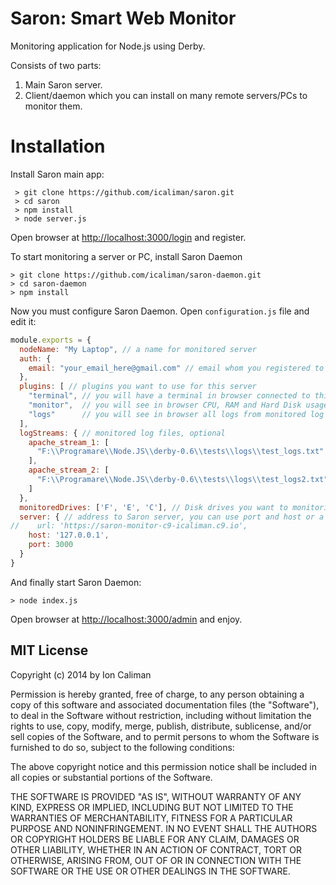 Saron: Smart Web Monitor
==================

Monitoring application for Node.js using Derby.

Consists of two parts:

1. Main Saron server.
2. Client/daemon which you can install on many remote servers/PCs to monitor them.

Installation
==================

Install Saron main app:

     > git clone https://github.com/icaliman/saron.git
     > cd saron
     > npm install
     > node server.js

Open browser at [http://localhost:3000/login](http://localhost:3000/login) and register.

To start monitoring a server or PC, install Saron Daemon

    > git clone https://github.com/icaliman/saron-daemon.git
    > cd saron-daemon
    > npm install

Now you must configure Saron Daemon. Open `configuration.js` file and edit it:

```js
module.exports = {
  nodeName: "My Laptop", // a name for monitored server
  auth: {
    email: "your_email_here@gmail.com" // email whom you registered to Saron app
  },
  plugins: [ // plugins you want to use for this server
    "terminal", // you will have a terminal in browser connected to this server, useful for remote control
    "monitor",  // you will see in browser CPU, RAM and Hard Disk usage
    "logs"      // you will see in browser all logs from monitored log files
  ],
  logStreams: { // monitored log files, optional
    apache_stream_1: [
      "F:\\Programare\\Node.JS\\derby-0.6\\tests\\logs\\test_logs.txt"
    ],
    apache_stream_2: [
      "F:\\Programare\\Node.JS\\derby-0.6\\tests\\logs\\test_logs2.txt"
    ]
  },
  monitoredDrives: ['F', 'E', 'C'], // Disk drives you want to monitorize, on linux use '/'
  server: { // address to Saron server, you can use port and host or a full url
//    url: 'https://saron-monitor-c9-icaliman.c9.io',
    host: '127.0.0.1',
    port: 3000
  }
}
```

And finally start Saron Daemon:

    > node index.js

Open browser at [http://localhost:3000/admin](http://localhost:3000/admin) and enjoy.

## MIT License
Copyright (c) 2014 by Ion Caliman

Permission is hereby granted, free of charge, to any person obtaining a copy
of this software and associated documentation files (the "Software"), to deal
in the Software without restriction, including without limitation the rights
to use, copy, modify, merge, publish, distribute, sublicense, and/or sell
copies of the Software, and to permit persons to whom the Software is
furnished to do so, subject to the following conditions:

The above copyright notice and this permission notice shall be included in
all copies or substantial portions of the Software.

THE SOFTWARE IS PROVIDED "AS IS", WITHOUT WARRANTY OF ANY KIND, EXPRESS OR
IMPLIED, INCLUDING BUT NOT LIMITED TO THE WARRANTIES OF MERCHANTABILITY,
FITNESS FOR A PARTICULAR PURPOSE AND NONINFRINGEMENT. IN NO EVENT SHALL THE
AUTHORS OR COPYRIGHT HOLDERS BE LIABLE FOR ANY CLAIM, DAMAGES OR OTHER
LIABILITY, WHETHER IN AN ACTION OF CONTRACT, TORT OR OTHERWISE, ARISING FROM,
OUT OF OR IN CONNECTION WITH THE SOFTWARE OR THE USE OR OTHER DEALINGS IN
THE SOFTWARE.